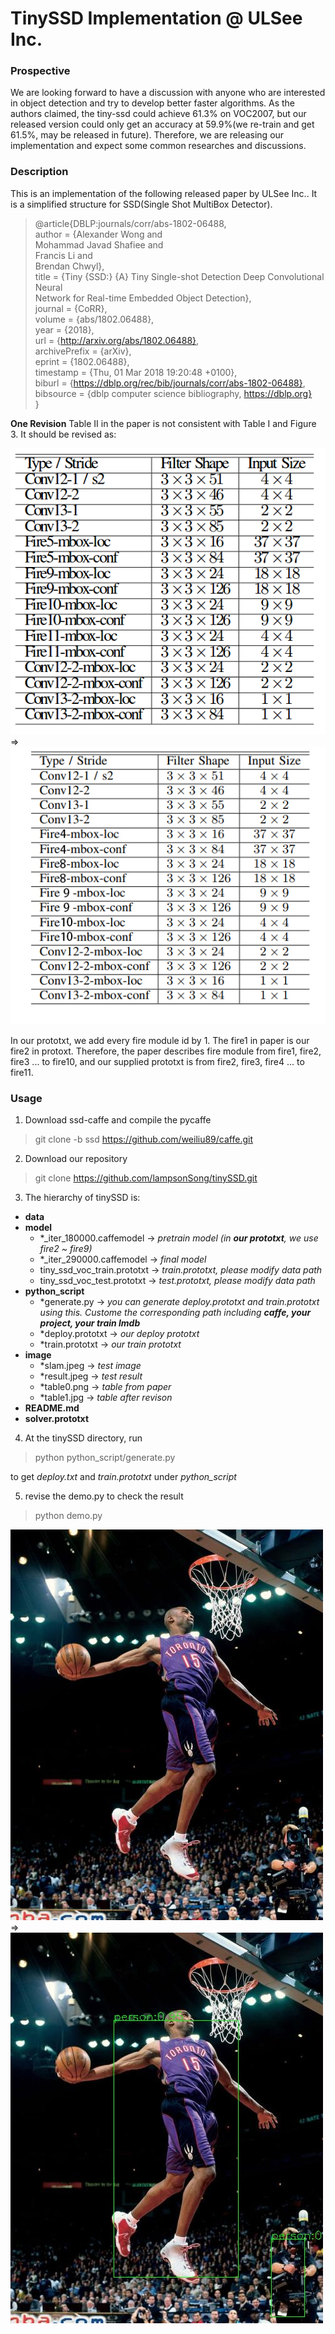 # TinySSD Implementation @ ULSee Inc.
### Prospective
We are looking forward to have a discussion with anyone who are interested in object detection and try to develop better faster algorithms. As the authors claimed, the tiny-ssd could achieve 61.3% on VOC2007, but our released version could only get an accuracy at 59.9%(we re-train and get 61.5%, may be released in future). Therefore, we are releasing our implementation and expect some common researches and discussions. 
### Description  
This is an implementation of the following released paper by ULSee Inc.. It is a simplified structure for SSD(Single Shot MultiBox Detector). 

>@article{DBLP:journals/corr/abs-1802-06488, </br>
  author    = {Alexander Wong and  </br>
               Mohammad Javad Shafiee and </br>
               Francis Li and </br>
               Brendan Chwyl}, </br>
  title     = {Tiny {SSD:} {A} Tiny Single-shot Detection Deep Convolutional Neural </br>
               Network for Real-time Embedded Object Detection}, </br>
  journal   = {CoRR}, </br>
  volume    = {abs/1802.06488}, </br>
  year      = {2018}, </br>
  url       = {http://arxiv.org/abs/1802.06488}, </br>
  archivePrefix = {arXiv}, </br>
  eprint    = {1802.06488}, </br>
  timestamp = {Thu, 01 Mar 2018 19:20:48 +0100}, </br>
  biburl    = {https://dblp.org/rec/bib/journals/corr/abs-1802-06488}, </br>
  bibsource = {dblp computer science bibliography, https://dblp.org} </br>
}

**One Revision**
Table II in the paper is not consistent with Table I and Figure 3. It should be revised as:

![origin image](image/table0.png) => ![revision image](image/table1.jpg)

In our prototxt, we add every fire module id by 1. The fire1 in paper is our fire2 in protoxt. Therefore, the paper describes fire module from fire1, fire2, fire3 ... to fire10, and our supplied prototxt is from fire2, fire3, fire4 ... to fire11. 

### Usage
 1. Download ssd-caffe and compile the pycaffe
 
 > git clone -b ssd https://github.com/weiliu89/caffe.git 
 2. Download our repository
 
 > git clone https://github.com/lampsonSong/tinySSD.git
 
 3. The hierarchy of tinySSD is:
* **data** 
* **model**
    * *_iter_180000.caffemodel -> *pretrain model (in **our prototxt**, we use fire2 ~ fire9)*
    * *_iter_290000.caffemodel -> *final model*
    * tiny_ssd_voc_train.prototxt -> *train.prototxt, please modify data path*
    * tiny_ssd_voc_test.prototxt -> *test.prototxt, please modify data path*
* **python_script**
    * *generate.py  -> *you can generate deploy.prototxt and train.prototxt using this. Custome the corresponding path including **caffe, your project, your train lmdb*** 
    * *deploy.prototxt -> *our deploy prototxt*
    * *train.prototxt -> *our train prototxt*
* **image**
    * *slam.jpeg -> *test image*
    * *result.jpeg -> *test result*
    * *table0.png -> *table from paper*
    * *table1.jpg -> *table after revison*
* **README.md**
* **solver.prototxt** 
 4. At the tinySSD directory, run
 
> python python_script/generate.py


to get *deploy.txt* and *train.prototxt* under *python_script*

 5. revise the demo.py to check the result
> python demo.py

![origin image](image/slam.jpeg) => ![revision image](image/result.jpeg)




